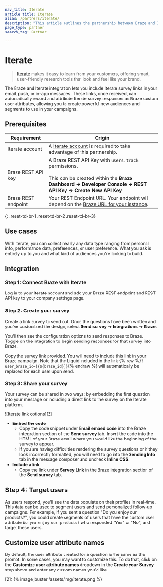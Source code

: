 ```yaml
---
nav_title: Iterate
article_title: Iterate
alias: /partners/iterate/
description: "This article outlines the partnership between Braze and Iterate, allowing you to enrich customer data by using surveys to add additional insights."
page_type: partner
search_tag: Partner

---
```


# Iterate

> [Iterate](https://iteratehq.com) makes it easy to learn from your customers, offering smart, user-friendly research tools that look and feel like your brand.

The Braze and Iterate integration lets you include iterate survey links in your email, push, or in-app messages. These links, once received, can automatically record and attribute Iterate survey responses as Braze custom user attributes, allowing you to create powerful new audiences and segments to use in your campaigns. 

## Prerequisites

| Requirement | Origin |
|---|---|
|Iterate account | A [Iterate account](https://iteratehq.com) is required to take advantage of this partnership. |
| Braze REST API key | A Braze REST API Key with `users.track` permissions. <br><br> This can be created within the __Braze Dashboard -> Developer Console -> REST API Key -> Create New API Key__ |
| Braze REST endpoint  | Your REST Endpoint URL. Your endpoint will depend on the [Braze URL for your instance][6]. |
{: .reset-td-br-1 .reset-td-br-2 .reset-td-br-3}

## Use cases

With Iterate, you can collect nearly any data type ranging from personal info, performance data, preferences, or user preference. What you ask is entirely up to you and what kind of audiences you're looking to build.

## Integration

### Step 1: Connect Braze with Iterate

Log in to your Iterate account and add your Braze REST endpoint and REST API key to your company settings page.

### Step 2: Create your survey

Create a link survey to send out. Once the questions have been written and you've customized the design, select **Send survey -> Integrations -> Braze**.

You'll then see the configuration options to send responses to Braze.
Toggle on the integration to begin sending responses for that survey into Braze. 

Copy the survey link provided. You will need to include this link in your Braze campaign. Note that the Liquid included in the link {% raw %}`?user_braze_id={{${braze_id}}}`{% endraw %} will automatically be replaced for each user upon send.

### Step 3: Share your survey

Your survey can be shared in two ways: by embedding the first question into your message or including a direct link to the survey on the Iterate platform.

![Iterate link options][2]

- **Embed the code**
  - Copy the code snippet under **Email embed code** into the Braze integration section of the **Send survey** tab. Insert the code into the HTML of your Braze email where you would like the beginning of the survey to appear. 
  - If you are having difficulties rendering the survey questions or if they look incorrectly formatted, you will need to go into the **Sending Info** tab in the message composer and uncheck **Inline CSS**.
- **Include a link**
  - Copy the link under **Survey Link** in the Braze integration section of the **Send survey** tab. 

## Step 4: Target users

As users respond, you'll see the data populate on their profiles in real-time. This data can be used to segment users and send personalized follow-up campaigns. For example, if you sent a question "Do you enjoy our products?", you could create segments of users that have the custom user attribute `Do you enjoy our products?` who responded "Yes" or "No", and target these users.

## Customize user attribute names

By default, the user attribute created for a question is the same as the prompt. 
In some cases, you may want to customize this. To do that, click on the **Customize user attribute names** dropdown in the **Create your Survey** step above and enter any custom names you'd like.

[6]: {{site.baseurl}}/api/basics?redirected=true#endpoints
[2]: {% image_buster /assets/img/iterate.png %}